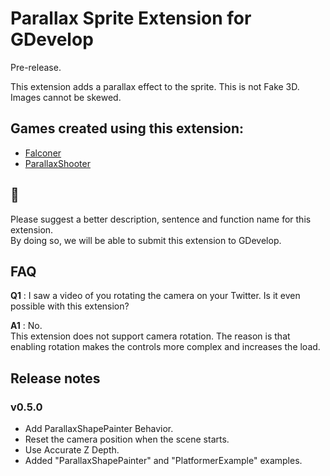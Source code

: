 # Parallax Sprite Extension for GDevelop
Pre-release.

This extension adds a parallax effect to the sprite.
This is not Fake 3D. Images cannot be skewed.

## Games created using this extension:
- [Falconer](https://pandako.itch.io/falconer)
- [ParallaxShooter](https://pandako.itch.io/parallaxshooter)

## 🤝
Please suggest a better description, sentence and function name for this extension.  
By doing so, we will be able to submit this extension to GDevelop.

## FAQ
**Q1** : I saw a video of you rotating the camera on your Twitter. Is it even possible with this extension?

**A1** : No.  
This extension does not support camera rotation. The reason is that enabling rotation makes the controls more complex and increases the load.

## Release notes
### v0.5.0
- Add ParallaxShapePainter Behavior.
- Reset the camera position when the scene starts.
- Use Accurate Z Depth.
- Added "ParallaxShapePainter" and "PlatformerExample" examples.